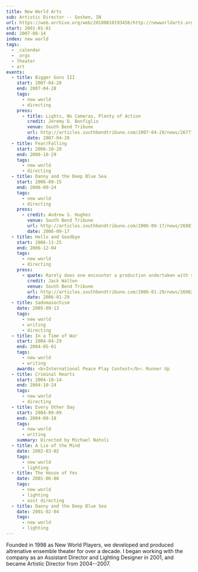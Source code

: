 ```yaml
---
title: New World Arts
sub: Artistic Director -- Goshen, IN
url: https://web.archive.org/web/20100810193456/http://newworldarts.org/events/history.php
start: 2001-01-01
end: 2007-08-14
index: new world
tags:
  - _calendar
  - _orgs
  - theater
  - art
events:
  - title: Bigger Guns III
    start: 2007-04-20
    end: 2007-04-28
    tags:
      - new world
      - directing
    press:
      - title: Lights, No Cameras, Plenty of Action
        credit: Jeremy D. Bonfiglio
        venue: South Bend Tribune
        url: http://articles.southbendtribune.com/2007-04-20/news/26771959_1_kung-fu-michelle-milne-lab-work
        date: 2007-04-20
  - title: Fear/Falling
    start: 2006-10-20
    end: 2006-10-29
    tags:
      - new world
      - directing
  - title: Danny and the Deep Blue Sea
    start: 2006-09-15
    end: 2006-09-24
    tags:
      - new world
      - directing
    press:
      - credit: Andrew S. Hughes
        venue: South Bend Tribune
        url: http://articles.southbendtribune.com/2006-09-17/news/26981141_1_danny-and-roberta-dance-characters
        date: 2006-09-17
  - title: Hello and Goodbye
    start: 2006-11-25
    end: 2006-12-04
    tags:
      - new world
      - directing
    press:
      - quote: Rarely does one encounter a production undertaken with such a tremendous amount of care and consideration.
        credit: Jack Walton
        venue: South Bend Tribune
        url: http://articles.southbendtribune.com/2006-01-29/news/26962892_1_hester-darkness-athol-fugard
        date: 2006-01-29
  - title: Sadomasochism
    date: 2005-09-13
    tags:
      - new world
      - writing
      - directing
  - title: In a Time of War
    start: 2004-04-29
    end: 2004-05-01
    tags:
      - new world
      - writing
    awards: <b>International Peace Play Contest</b>: Runner Up
  - title: Criminal Hearts
    start: 2004-10-14
    end: 2004-10-24
    tags:
      - new world
      - directing
  - title: Every Other Day
    start: 2004-09-09
    end: 2004-09-18
    tags:
      - new world
      - writing
    summary: Directed by Michael Natoli
  - title: A Lie of the Mind
    date: 2002-03-02
    tags:
      - new world
      - lighting
  - title: The House of Yes
    date: 2001-06-08
    tags:
      - new world
      - lighting
      - asst directing
  - title: Danny and the Deep Blue Sea
    date: 2001-02-04
    tags:
      - new world
      - lighting
---
```


Founded in 1998 as New World Players,
we developed and produced altrenative ensemble theater
for over a decade.
I began working with the company
as an Assistant Director and Lighting Designer in 2001,
and became Artistic Director
from 2004--2007.

